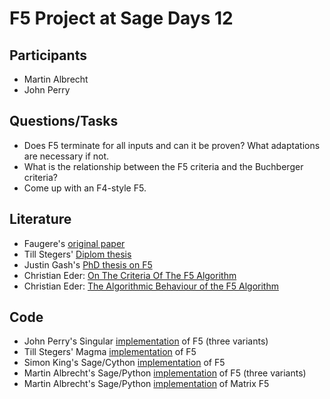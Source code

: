 

# F5 Project at Sage Days 12


## Participants

* Martin Albrecht 
* John Perry 

## Questions/Tasks

* Does F5 terminate for all inputs and can it be proven? What adaptations are necessary if not. 
* What is the relationship between the F5 criteria and the Buchberger criteria? 
* Come up with an F4-style F5. 

## Literature

* Faugere's <a class="http" href="http://www-spaces.lip6.fr/%40papers/F02a.pdf">original paper</a> 
* Till Stegers' <a class="http" href="http://eprint.iacr.org/2006/404">Diplom thesis</a> 
* Justin Gash's <a href="days12/f5/gash-phd.pdf">PhD thesis on F5</a> 
* Christian Eder: <a class="http" href="http://arxiv.org/abs/0804.2033">On The Criteria Of The F5 Algorithm</a> 
* Christian Eder: <a class="http" href="http://arxiv.org/abs/0810.5335">The Algorithmic Behaviour of the F5 Algorithm</a> 

## Code

* John Perry's Singular <a class="http" href="http://www.math.usm.edu/perry/Research/">implementation</a> of F5 (three variants) 
* Till Stegers' Magma <a class="http" href="http://wwwcsif.cs.ucdavis.edu/~stegers/f5_magma.tar.gz">implementation</a> of F5 
* Simon King's Sage/Cython <a href="/days10/CodingSprint">implementation</a> of F5 
* Martin Albrecht's Sage/Python <a class="http" href="http://www.bitbucket.org/malb/algebraic_attacks/src/tip/f5.py">implementation</a> of F5 (three variants) 
* Martin Albrecht's Sage/Python <a class="http" href="http://www.bitbucket.org/malb/algebraic_attacks/src/tip/f5matrix.py">implementation</a> of Matrix F5 